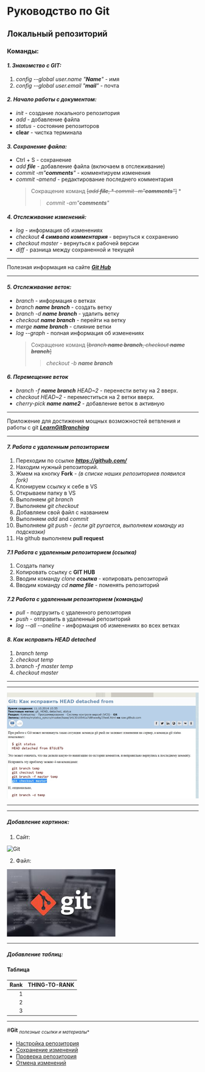 # Руководство по Git
## Локальный репозиторий
### Команды:

#### *1. Знакомство с **GIT**:*
1. *config --global user.name "**Name**"* - имя
2. *config --global user.email "**mail**"* - почта

#### *2. Начало работы с документом:*
* *init* - создание локального репозитория
* *add* - добавление файла
* *status* - состояние репозиторов
* **clear** - чистка терминала

#### *3. Сохранение файла:*
* Ctrl + S - сохранение
* *add **file*** - добавление файла (включаем в отслеживание)
* *commit -m"**comments**"* - комментируем изменения
* *commit -amend* - редактирование последнего комментария
   >Сокращение команд ~~[*add **file***, * *commit -m"**comments**"*]~~ *
  >>*commit -am"**comments**"*

#### *4. Отслеживание изменений:*
* *log* - информация об изменениях
* *checkout **4 символа комментария*** - вернуться к сохранению
* *checkout master* - вернуться к рабочей версии
* *diff* - разница между сохраненной и текущей
___
Полезная информация на сайте [***Git Hub***](https://docs.github.com/ru/get-started/writing-on-github/getting-started-with-writing-and-formatting-on-github/basic-writing-and-formatting-syntax)
___

#### *5. Отслеживание веток:*
* *branch* - информация о ветках
* *branch **name branch*** - создать ветку
* *branch -d **name branch*** - удалить ветку
* *checkout **name branch*** - перейти на ветку
* *merge **name branch*** - слияние ветки
* *log --graph* - полная информация об изменениях
  > Сокращение команд ~~[*branch __name branch__*, *checkout __name branch__*]~~
  >> *checkout -b __name branch__*

#### *6. Перемещение веток*
* *branch -f __name branch__ HEAD~2* - перенести ветку на 2 вверх.
* *checkout HEAD~2* - переместиться на 2 ветки вверх.
* *cherry-pick __name name2__* - добавление веток в активную

___
Приложение для достижения мощных возможностей ветвления и работы с git
[__*LearnGitBranching*__](https://learngitbranching.js.org/?locale=ru_RU)
___

#### *7. Работа с удаленным репозиторием*
1. Переходим по ссылке __*https://github.com/*__
2. Находим нужный репозиторий.
3. Жмем на кнопку **Fork** - *(в списке наших репозиториев появился fork)*
4. Клонируем ссылку к себе в VS
5. Открываем папку в VS 
6. Выполняем *git branch* 
7. Выполняем *git checkout*
8. Добавляем свой файл с названием
9. Выполняем *add* and *commit*
10. Выполняем *git push* - *(если git ругается, выполняем команду из подсказки)*
11. На github выполняем **pull request**

#### *7.1 Работа с удаленным репозиторием (ссылка)*
1. Создать папку
2. Копировать ссылку с __GIT HUB__
3. Вводим команду *clone __ссылка__* - копировать репозиторий
4. Вводим команду *cd __name file__* - поменять репозиторий

#### *7.2 Работа с удаленным репозиторием (команды)*
* *pull* - подгрузить с удаленного репозитория
* *push* - отправить в удаленный репозиторий
* *log --all --oneline* - информация об изменениях во всех ветках

#### *8. Как исправить HEAD detached*
1. *branch temp* 
2. *checkout temp* 
3. *branch -f master temp* 
4. *checkout master* 
___
___
![HEAD detached](head_detached.jpg)
___
___

##### __Добавление картинок:__
1. Сайт:

![Git](https://encrypted-tbn0.gstatic.com/images?q=tbn:ANd9GcR3sbvB3nTktjiedy1RJyxYlpXfxSDUIi6jyg&usqp=CAU)

2. Файл:

![image](images.jpg)
____
##### __Добавление таблиц:__

#### Таблица

| Rank | THING-TO-RANK |
|-----:|---------------|
|     1|               |
|     2|               |
|     3|               |

___

#**Git** <sub>*полезные ссылки и материалы**</sub>

* [Настройка репозитория](https://www.atlassian.com/ru/git/tutorials/setting-up-a-repository)
* [Сохранение изменений](https://www.atlassian.com/ru/git/tutorials/saving-changes)
* [Проверка репозитория](https://www.atlassian.com/ru/git/tutorials/inspecting-a-repository)
* [Отмена изменений](https://www.atlassian.com/ru/git/tutorials/undoing-changes)